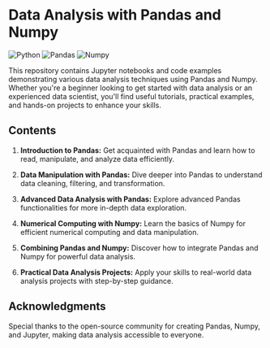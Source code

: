 # Data Analysis with Pandas and Numpy

![Python](https://img.shields.io/badge/Python-3.7%20%7C%203.8%20%7C%203.9-blue)
![Pandas](https://img.shields.io/badge/Pandas-1.0.5-green)
![Numpy](https://img.shields.io/badge/Numpy-1.18.5-yellow)

This repository contains Jupyter notebooks and code examples demonstrating various data analysis techniques using Pandas and Numpy. Whether you're a beginner looking to get started with data analysis or an experienced data scientist, you'll find useful tutorials, practical examples, and hands-on projects to enhance your skills.

## Contents

1. **Introduction to Pandas:** Get acquainted with Pandas and learn how to read, manipulate, and analyze data efficiently.

2. **Data Manipulation with Pandas:** Dive deeper into Pandas to understand data cleaning, filtering, and transformation.

3. **Advanced Data Analysis with Pandas:** Explore advanced Pandas functionalities for more in-depth data exploration.

4. **Numerical Computing with Numpy:** Learn the basics of Numpy for efficient numerical computing and data manipulation.

5. **Combining Pandas and Numpy:** Discover how to integrate Pandas and Numpy for powerful data analysis.

6. **Practical Data Analysis Projects:** Apply your skills to real-world data analysis projects with step-by-step guidance.

## Acknowledgments

Special thanks to the open-source community for creating Pandas, Numpy, and Jupyter, making data analysis accessible to everyone.

